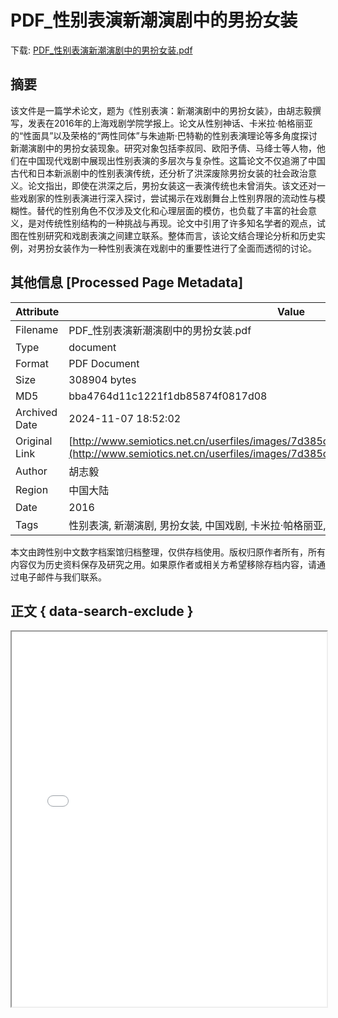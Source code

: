 # PDF_性别表演新潮演剧中的男扮女装

<!-- tcd_download_link -->
下载: <a href="../PDF_性别表演新潮演剧中的男扮女装.pdf" download>PDF_性别表演新潮演剧中的男扮女装.pdf</a>
<!-- tcd_download_link_end -->

## 摘要

<!-- tcd_abstract -->
该文件是一篇学术论文，题为《性别表演：新潮演剧中的男扮女装》，由胡志毅撰写，发表在2016年的上海戏剧学院学报上。论文从性别神话、卡米拉·帕格丽亚的“性面具”以及荣格的“两性同体”与朱迪斯·巴特勒的性别表演理论等多角度探讨新潮演剧中的男扮女装现象。研究对象包括李叔同、欧阳予倩、马绛士等人物，他们在中国现代戏剧中展现出性别表演的多层次与复杂性。这篇论文不仅追溯了中国古代和日本新派剧中的性别表演传统，还分析了洪深废除男扮女装的社会政治意义。论文指出，即使在洪深之后，男扮女装这一表演传统也未曾消失。该文还对一些戏剧家的性别表演进行深入探讨，尝试揭示在戏剧舞台上性别界限的流动性与模糊性。替代的性别角色不仅涉及文化和心理层面的模仿，也负载了丰富的社会意义，是对传统性别结构的一种挑战与再现。论文中引用了许多知名学者的观点，试图在性别研究和戏剧表演之间建立联系。整体而言，该论文结合理论分析和历史实例，对男扮女装作为一种性别表演在戏剧中的重要性进行了全面而透彻的讨论。

<!-- tcd_abstract_end -->

## 其他信息 [Processed Page Metadata]

| Attribute       | Value                                  |
|-----------------|----------------------------------------|
| Filename        | PDF_性别表演新潮演剧中的男扮女装.pdf                             |
| Type            | document                                 |
| Format          | PDF Document                               |
| Size            | 308904 bytes                           |
| MD5             | bba4764d11c1221f1db85874f0817d08                                  |
| Archived Date   | 2024-11-07 18:52:02                             |
| Original Link   | [http://www.semiotics.net.cn/userfiles/images/7d385c834925bc8ae7d399d872ab04ca.pdf](http://www.semiotics.net.cn/userfiles/images/7d385c834925bc8ae7d399d872ab04ca.pdf)                         |
| Author          | 胡志毅                               |
| Region          | 中国大陆                               |
| Date            | 2016                                 |
| Tags            | 性别表演, 新潮演剧, 男扮女装, 中国戏剧, 卡米拉·帕格丽亚, 朱迪斯·巴特勒, 性别理论                                 |

本文由跨性别中文数字档案馆归档整理，仅供存档使用。版权归原作者所有，所有内容仅为历史资料保存及研究之用。如果原作者或相关方希望移除存档内容，请通过电子邮件与我们联系。

## 正文 { data-search-exclude }

<!-- tcd_main_text -->
<iframe src="../PDF_性别表演新潮演剧中的男扮女装.pdf" width="100%" height="600px">
    <p>无法显示PDF，请下载查看。</p>
</iframe>
<!-- tcd_main_text_end -->


